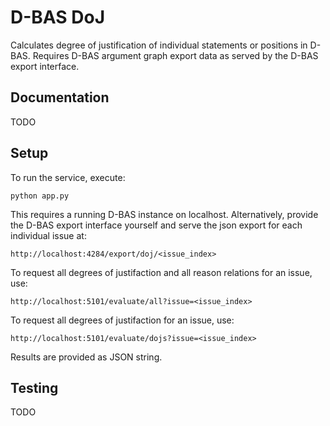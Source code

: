 # D-BAS DoJ

Calculates degree of justification of individual statements or positions in
D-BAS. Requires D-BAS argument graph export data as served by the D-BAS export
interface.

## Documentation
TODO

## Setup

To run the service, execute:

    python app.py
    
This requires a running D-BAS instance on localhost.
Alternatively, provide the D-BAS export interface yourself and serve the json
export for each individual issue at:

    http://localhost:4284/export/doj/<issue_index>
    
To request all degrees of justifaction and all reason relations for an issue, use:

    http://localhost:5101/evaluate/all?issue=<issue_index>
    
To request all degrees of justifaction for an issue, use:

    http://localhost:5101/evaluate/dojs?issue=<issue_index>
    
Results are provided as JSON string. 

## Testing
TODO
